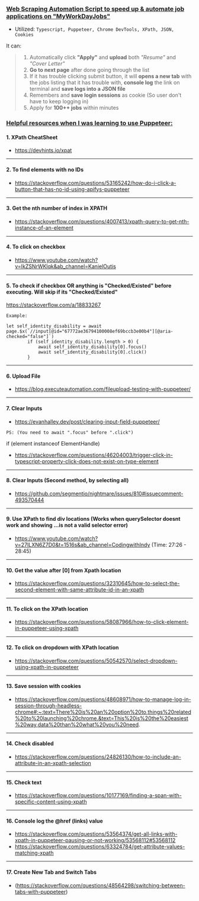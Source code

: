 ### <ins> Web Scraping Automation Script to speed up & automate job applications on "MyWorkDayJobs"

- Utilized: ```Typescript, Puppeteer, Chrome DevTools, XPath, JSON, Cookies```

It can:
> 1. Automatically click **"Apply"** and **upload** both _"Resume"_ and _"Cover Letter"_
> 2. **Go to next page** after done going through the list
> 3. If it has trouble clicking submit button, it will **opens a new tab** with the jobs listing that it has trouble with, **console log** the link on terminal and **save logs into a JSON file** 
> 4. Remembers and **save login sessions** as cookie (So user don't have to keep logging in)
> 5. Apply for **100++ jobs** within minutes


###  <ins> **Helpful resources when I was learning to use Puppeteer:**
#### 1. **XPath CheatSheet** 
- https://devhints.io/xpat
-----------------------------------------------------------------------------------------------------------------------------------------------------------------------

#### 2. To find elements with no IDs
- https://stackoverflow.com/questions/53165242/how-do-i-click-a-button-that-has-no-id-using-apifys-puppeteer
-----------------------------------------------------------------------------------------------------------------------------------------------------------------------

#### 3. Get the nth number of index in XPATH
- https://stackoverflow.com/questions/4007413/xpath-query-to-get-nth-instance-of-an-element
-----------------------------------------------------------------------------------------------------------------------------------------------------------------------
#### 4. To click on checkbox
- https://www.youtube.com/watch?v=IkZSNrWKlqk&ab_channel=KanielOutis
-----------------------------------------------------------------------------------------------------------------------------------------------------------------------
#### 5. To check if checkbox OR anything is "Checked/Existed" before executing. Will skip if its "Checked/Existed"
https://stackoverflow.com/a/18833267
```
Example:

let self_identity_disability = await page.$x(`//input[@id="67772ae36794100008ef69bccb3e00b4"][@aria-checked="false"]`)
        if (self_identity_disability.length > 0) {
            await self_identity_disability[0].focus()
            await self_identity_disability[0].click()
        } 
```
-----------------------------------------------------------------------------------------------------------------------------------------------------------------------
#### 6. Upload File
- https://blog.executeautomation.com/fileupload-testing-with-puppeteer/
-----------------------------------------------------------------------------------------------------------------------------------------------------------------------
#### 7. Clear Inputs
- https://evanhalley.dev/post/clearing-input-field-puppeteer/ 
```
PS: (You need to await ".focus" before ".click")
``` 
if (element instanceof ElementHandle)
- https://stackoverflow.com/questions/46204003/trigger-click-in-typescript-property-click-does-not-exist-on-type-element
-----------------------------------------------------------------------------------------------------------------------------------------------------------------------
#### 8. Clear Inputs (Second method, by selecting all)
- https://github.com/segmentio/nightmare/issues/810#issuecomment-493570444
-----------------------------------------------------------------------------------------------------------------------------------------------------------------------
#### 9. Use XPath to find div locations (Works when querySelector doesnt work and showing ...is not a valid selector error)
- https://www.youtube.com/watch?v=27ILXN6Z7D0&t=1516s&ab_channel=CodingwithIndy (Time: 27:26 - 28:45)
-----------------------------------------------------------------------------------------------------------------------------------------------------------------------
#### 10. Get the value after [0] from Xpath location
- https://stackoverflow.com/questions/32310645/how-to-select-the-second-element-with-same-attribute-id-in-an-xpath
-----------------------------------------------------------------------------------------------------------------------------------------------------------------------
#### 11. To click on the XPath location 
- https://stackoverflow.com/questions/58087966/how-to-click-element-in-puppeteer-using-xpath
-----------------------------------------------------------------------------------------------------------------------------------------------------------------------
#### 12. To click on dropdown with XPath location
- https://stackoverflow.com/questions/50542570/select-dropdown-using-xpath-in-puppeteer
-----------------------------------------------------------------------------------------------------------------------------------------------------------------------
#### 13. Save session with cookies
- https://stackoverflow.com/questions/48608971/how-to-manage-log-in-session-through-headless-chrome#:~:text=There%20is%20an%20option%20to,things%20related%20to%20launching%20chrome.&text=This%20is%20the%20easiest%20way,data%20than%20what%20you%20need.
-----------------------------------------------------------------------------------------------------------------------------------------------------------------------
#### 14. Check disabled
- https://stackoverflow.com/questions/24826130/how-to-include-an-attribute-in-an-xpath-selection
-----------------------------------------------------------------------------------------------------------------------------------------------------------------------
#### 15. Check text 
- https://stackoverflow.com/questions/10177169/finding-a-span-with-specific-content-using-xpath
-----------------------------------------------------------------------------------------------------------------------------------------------------------------------
#### 16. Console log the @href (links) value
- https://stackoverflow.com/questions/53564374/get-all-links-with-xpath-in-puppeteer-pausing-or-not-working/53568112#53568112
- https://stackoverflow.com/questions/63324784/get-attribute-values-matching-xpath
-----------------------------------------------------------------------------------------------------------------------------------------------------------------------
#### 17. Create New Tab and Switch Tabs
- (https://stackoverflow.com/questions/48564298/switching-between-tabs-with-puppeteer)

